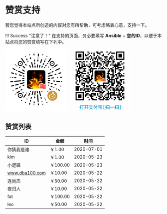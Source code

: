 # 赞赏支持

若您觉得本站点所创造的内容对您有所帮助，可考虑略表心意，支持一下。

!!! Success "注意了！"
    在支持的页面，务必要填写 **Ansible** + **您的ID**，以便于本站点将您的赞赏填写在下列中。


<div>
<label>
  <img title="微信赞赏" alt="微信赞赏" width="200px" src="/images/appreciate/wechat.png" />
</label>

<label>
    <img title="支付宝赞赏" alt="支付宝赞赏" width="200px" src="/images/appreciate/alipay.png" />
</label>
</div>


## 赞赏列表

| ID             | 金额     | 时间       |
| -------------- | -------- | ---------- |
| 你猜我是谁     | ￥1.00   | 2020-07-01 |
| kim            | ￥1.00   | 2020-05-23 |
| 小逻辑         | ￥100.00 | 2020-05-23 |
| www.dba100.com | ￥10.00  | 2020-05-22 |
| 连尚杰         | ￥50.00  | 2020-05-22 |
| 夜归人         | ￥10.00  | 2020-05-22 |
| fat            | ￥100.00 | 2020-05-22 |
| leo            | ￥50.00  | 2020-05-22 |

